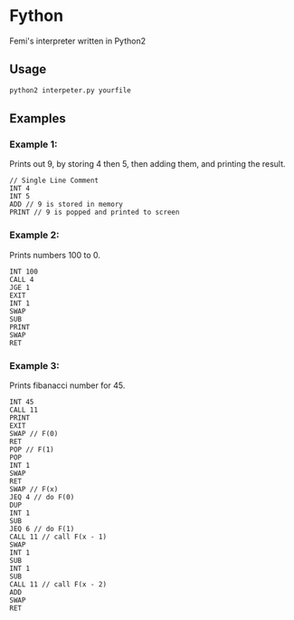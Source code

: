 # Fython

Femi's interpreter written in Python2

## Usage

```bash
python2 interpeter.py yourfile
```

## Examples

### Example 1:

Prints out 9, by storing 4 then 5, then adding them, and printing the result.

```
// Single Line Comment
INT 4
INT 5
ADD // 9 is stored in memory
PRINT // 9 is popped and printed to screen
```

### Example 2:

Prints numbers 100 to 0.

```
INT 100
CALL 4
JGE 1
EXIT
INT 1
SWAP
SUB
PRINT
SWAP
RET
```

### Example 3:

Prints fibanacci number for 45.

```
INT 45
CALL 11
PRINT
EXIT
SWAP // F(0)
RET
POP // F(1)
POP
INT 1
SWAP
RET
SWAP // F(x)
JEQ 4 // do F(0)
DUP
INT 1
SUB
JEQ 6 // do F(1)
CALL 11 // call F(x - 1)
SWAP
INT 1
SUB
INT 1
SUB
CALL 11 // call F(x - 2)
ADD
SWAP
RET
```

